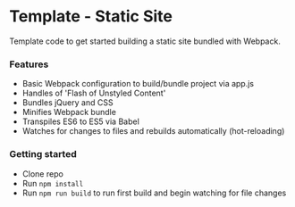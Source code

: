 # Template - Static Site

Template code to get started building a static site bundled with Webpack.

### Features
* Basic Webpack configuration to build/bundle project via app.js
* Handles of 'Flash of Unstyled Content'
* Bundles jQuery and CSS
* Minifies Webpack bundle
* Transpiles ES6 to ES5 via Babel
* Watches for changes to files and rebuilds automatically (hot-reloading)

### Getting started
* Clone repo
* Run `npm install`
* Run `npm run build` to run first build and begin watching for file changes
